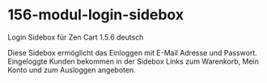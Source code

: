 # 156-modul-login-sidebox
Login Sidebox für Zen Cart 1.5.6 deutsch

Diese Sidebox ermöglicht das Einloggen mit E-Mail Adresse und Passwort. 
Eingeloggte Kunden bekommen in der Sidebox Links zum Warenkorb, Mein Konto und zum Ausloggen angeboten.

